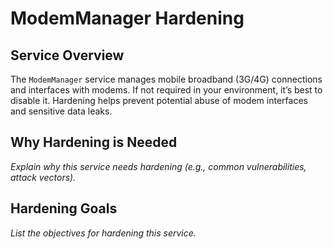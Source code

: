 # ModemManager Hardening

## Service Overview
The `ModemManager` service manages mobile broadband (3G/4G) connections and interfaces with modems. If not required in your environment, it’s best to disable it. Hardening helps prevent potential abuse of modem interfaces and sensitive data leaks.

## Why Hardening is Needed
_Explain why this service needs hardening (e.g., common vulnerabilities, attack vectors)._

## Hardening Goals
_List the objectives for hardening this service._
